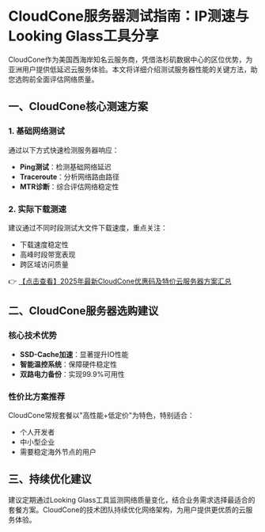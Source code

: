 # CloudCone服务器测试指南：IP测速与Looking Glass工具分享

CloudCone作为美国西海岸知名云服务商，凭借洛杉矶数据中心的区位优势，为亚洲用户提供低延迟云服务体验。本文将详细介绍测试服务器性能的关键方法，助您选购前全面评估网络质量。

## 一、CloudCone核心测速方案

### 1. 基础网络测试
通过以下方式快速检测服务器响应：
- **Ping测试**：检测基础网络延迟
- **Traceroute**：分析网络路由路径
- **MTR诊断**：综合评估网络稳定性

### 2. 实际下载测速
建议通过不同时段测试大文件下载速度，重点关注：
- 下载速度稳定性
- 高峰时段带宽表现
- 跨区域访问质量

👉 [【点击查看】2025年最新CloudCone优惠码及特价云服务器方案汇总](https://bit.ly/Cloudcone)

## 二、CloudCone服务器选购建议

### 核心技术优势
- **SSD-Cache加速**：显著提升IO性能
- **智能温控系统**：保障硬件稳定性
- **双路电力备份**：实现99.9%可用性

### 性价比方案推荐
CloudCone常规套餐以"高性能+低定价"为特色，特别适合：
- 个人开发者
- 中小型企业
- 需要稳定海外节点的用户

## 三、持续优化建议
建议定期通过Looking Glass工具监测网络质量变化，结合业务需求选择最适合的套餐方案。CloudCone的技术团队持续优化网络架构，为用户提供更优质的云服务体验。